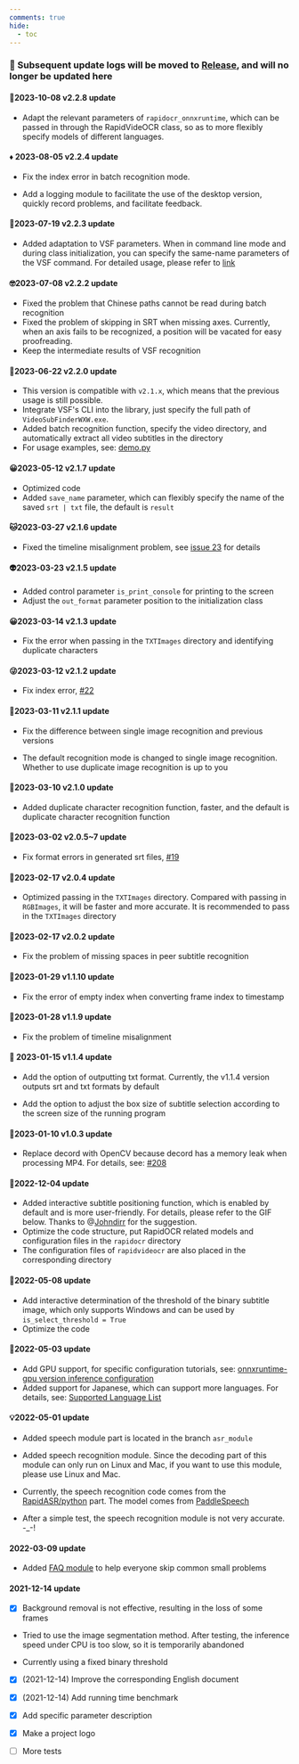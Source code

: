 ```yaml
---
comments: true
hide:
  - toc
---
```


### 📣 Subsequent update logs will be moved to [Release](https://github.com/SWHL/RapidVideOCR/releases), and will no longer be updated here

#### 🚩2023-10-08 v2.2.8 update

- Adapt the relevant parameters of `rapidocr_onnxruntime`, which can be passed in through the RapidVideOCR class, so as to more flexibly specify models of different languages.

#### ♦ 2023-08-05 v2.2.4 update

- Fix the index error in batch recognition mode.

- Add a logging module to facilitate the use of the desktop version, quickly record problems, and facilitate feedback.

#### 🛶2023-07-19 v2.2.3 update

- Added adaptation to VSF parameters. When in command line mode and during class initialization, you can specify the same-name parameters of the VSF command. For detailed usage, please refer to [link](https://github.com/SWHL/RapidVideOCR/wiki/RapidVideOCR%E9%AB%98%E7%BA%A7%E6%95%99%E7%A8%8B%EF%BC%88%E6%9C%89python%E5%9F%BA%E7%A1%80%E7%9A%84%E5%B0%8F%E4%BC%99%E4%BC%B4%EF%BC%89)

#### 🤓2023-07-08 v2.2.2 update

- Fixed the problem that Chinese paths cannot be read during batch recognition
- Fixed the problem of skipping in SRT when missing axes. Currently, when an axis fails to be recognized, a position will be vacated for easy proofreading.
- Keep the intermediate results of VSF recognition

#### 🐲2023-06-22 v2.2.0 update

- This version is compatible with `v2.1.x`, which means that the previous usage is still possible.
- Integrate VSF's CLI into the library, just specify the full path of `VideoSubFinderWXW.exe`.
- Added batch recognition function, specify the video directory, and automatically extract all video subtitles in the directory
- For usage examples, see: [demo.py](https://github.com/SWHL/RapidVideOCR/blob/main/demo.py)

#### 😀2023-05-12 v2.1.7 update

- Optimized code
- Added `save_name` parameter, which can flexibly specify the name of the saved `srt | txt` file, the default is `result`

#### 🐱2023-03-27 v2.1.6 update

- Fixed the timeline misalignment problem, see [issue 23](https://github.com/SWHL/RapidVideOCR/issues/23) for details

#### 👽2023-03-23 v2.1.5 update

- Added control parameter `is_print_console` for printing to the screen
- Adjust the `out_format` parameter position to the initialization class

#### 😀2023-03-14 v2.1.3 update

- Fix the error when passing in the `TXTImages` directory and identifying duplicate characters

#### 😜2023-03-12 v2.1.2 update

- Fix index error, [#22](https://github.com/SWHL/RapidVideOCR/issues/22)

#### 🎢2023-03-11 v2.1.1 update

- Fix the difference between single image recognition and previous versions

- The default recognition mode is changed to single image recognition. Whether to use duplicate image recognition is up to you

#### 🥇2023-03-10 v2.1.0 update

- Added duplicate character recognition function, faster, and the default is duplicate character recognition function

#### 🎈2023-03-02 v2.0.5~7 update

- Fix format errors in generated srt files, [#19](https://github.com/SWHL/RapidVideOCR/issues/19)

#### 🎫2023-02-17 v2.0.4 update

- Optimized passing in the `TXTImages` directory. Compared with passing in `RGBImages`, it will be faster and more accurate. It is recommended to pass in the `TXTImages` directory

#### 💎2023-02-17 v2.0.2 update

- Fix the problem of missing spaces in peer subtitle recognition

#### 🎈2023-01-29 v1.1.10 update

- Fix the error of empty index when converting frame index to timestamp

#### 🧨2023-01-28 v1.1.9 update

- Fix the problem of timeline misalignment

#### 👊 2023-01-15 v1.1.4 update

- Add the option of outputting txt format. Currently, the v1.1.4 version outputs srt and txt formats by default

- Add the option to adjust the box size of subtitle selection according to the screen size of the running program

#### 🌈2023-01-10 v1.0.3 update

- Replace decord with OpenCV because decord has a memory leak when processing MP4. For details, see: [#208](https://github.com/dmlc/decord/issues/208)

#### 🎄2022-12-04 update

- Added interactive subtitle positioning function, which is enabled by default and is more user-friendly. For details, please refer to the GIF below. Thanks to @[Johndirr](https://github.com/Johndirr) for the suggestion.
- Optimize the code structure, put RapidOCR related models and configuration files in the `rapidocr` directory
- The configuration files of `rapidvideocr` are also placed in the corresponding directory

#### 🌼2022-05-08 update

- Add interactive determination of the threshold of the binary subtitle image, which only supports Windows and can be used by `is_select_threshold = True`
- Optimize the code

#### 🎉2022-05-03 update

- Add GPU support, for specific configuration tutorials, see: [onnxruntime-gpu version inference configuration](https://github.com/RapidAI/RapidOCR/blob/main/python/onnxruntime_infer/README.md#onnxruntime-gpu%E7%89%88%E6%8E%A8%E7%90%86%E9%85%8D%E7%BD%AE)
- Added support for Japanese, which can support more languages. For details, see: [Supported Language List](https://github.com/PaddlePaddle/PaddleOCR/blob/release/2.1/doc/doc_ch/multi_languages.md#%E8%AF%AD%E7%A7%8D%E7%BC%A9%E5%86%99)

#### 💡2022-05-01 update

- Added speech module part is located in the branch `asr_module`

- Added speech recognition module. Since the decoding part of this module can only run on Linux and Mac, if you want to use this module, please use Linux and Mac.
- Currently, the speech recognition code comes from the [RapidASR/python](https://github.com/RapidAI/RapidASR/tree/main/python/base_paddlespeech) part. The model comes from [PaddleSpeech](https://github.com/PaddlePaddle/PaddleSpeech/tree/develop/examples/aishell/asr0)
- After a simple test, the speech recognition module is not very accurate. -_-!

#### 2022-03-09 update

- Added [FAQ module](./faq.md) to help everyone skip common small problems

#### 2021-12-14 update

- [x] Background removal is not effective, resulting in the loss of some frames

- Tried to use the image segmentation method. After testing, the inference speed under CPU is too slow, so it is temporarily abandoned

- Currently using a fixed binary threshold

- [x] (2021-12-14) Improve the corresponding English document

- [x] (2021-12-14) Add running time benchmark

- [x] Add specific parameter description

- [x] Make a project logo

- [ ] More tests
